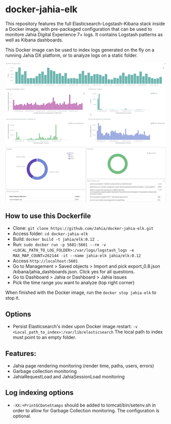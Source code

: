 # docker-jahia-elk

This repository features the full Elasticsearch-Logstash-Kibana stack inside a Docker image, with pre-packaged configuration that can be used to monitore Jahia Digital Experience 7+ logs. It contains Logstash patterns as well as Kibana dashboards.

This Docker image can be used to index logs generated on the fly on a running Jahia DX platform, or to analyze logs on a static folder.

![Number of page view per day](./images/render-count.png)
![Various statistics](./images/ratios.png)
![Most frequent errors](./images/errors.png)


## How to use this Dockerfile
* Clone: `git clone https://github.com/Jahia/docker-jahia-elk.git`
* Access folder: `cd docker-jahia-elk`
* Build: `docker build -t jahia/elk:0.12 .`
* Run: `sudo docker run -p 5601:5601 --rm -v <LOCAL_PATH_TO_LOG_FOLDER>:/var/logs/logstash_logs -e MAX_MAP_COUNT=262144 -it --name jahia-elk jahia/elk:0.12`
* Access `http://localhost:5601`
* Go to Management > Saved objects > Import and pick export_0.8.json <GitRepo>/kibana/jahia_dashboards.json. Click yes for all questions.
* Go to Dashboard > Jahia or Dashboard > Jahia issues
* Pick the time range you want to analyze (top right corner)

When finished with the Docker image, run the `docker stop jahia-elk` to stop it.

## Options
* Persist Elasticsearch's index upon Docker image restart: `-v <Local_path_to_index>:/var/lib/elasticsearch`
The local path to index must point to an empty folder.

## Features:
 * Jahia page rendering monitoring (render time, paths, users, errors)
 * Garbage collection monitoring
 * JahiaRequestLoad and JahiaSessionLoad monitoring

## Log indexing options
 * `-XX:+PrintGCDateStamps` should be added to tomcat/bin/setenv.sh in order to allow for Garbage Collection monitoring. The configuration is optional.
